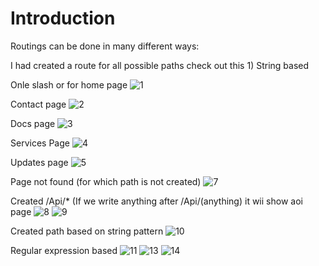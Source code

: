 # Introduction 

Routings can be done in many different ways:

I had created a route for all possible paths check out this 1) String based


Onle slash or for home page 
![1](https://github.com/AbhishShar21ma/Expressjs-Backend-all-operations-/assets/119476697/889afae0-961f-40d2-8c11-82eebaa7588d)

Contact page
![2](https://github.com/AbhishShar21ma/Expressjs-Backend-all-operations-/assets/119476697/40a70d43-a5fb-40dc-8387-b2b578f710a4)

Docs page
![3](https://github.com/AbhishShar21ma/Expressjs-Backend-all-operations-/assets/119476697/7d362680-949f-4094-9761-9ec267a01961)

Services Page
![4](https://github.com/AbhishShar21ma/Expressjs-Backend-all-operations-/assets/119476697/28d5a2e4-43fd-403d-b8bb-30cf79c6f701)

Updates page
![5](https://github.com/AbhishShar21ma/Expressjs-Backend-all-operations-/assets/119476697/08dc9d60-e972-4997-91e4-bada0a36fd2c)

Page not found (for which path is not created)
![7](https://github.com/AbhishShar21ma/Expressjs-Backend-all-operations-/assets/119476697/2ee5f3d9-d70d-4628-953f-3c55cf61bd9f)

Created /Api/* (If we write anything after /Api/(anything) it wii show aoi page
![8](https://github.com/AbhishShar21ma/Expressjs-Backend-all-operations-/assets/119476697/f2ba7e66-ea43-4334-a435-e5d8f420454c)
![9](https://github.com/AbhishShar21ma/Expressjs-Backend-all-operations-/assets/119476697/a3dfb669-84eb-41fa-b474-86b7dcb95730)

Created path based on string pattern
![10](https://github.com/AbhishShar21ma/Expressjs-Backend-all-operations-/assets/119476697/bee37c94-21e9-40ef-9393-0f3bcdbf388f)

Regular expression based
![11](https://github.com/AbhishShar21ma/Expressjs-Backend-all-operations-/assets/119476697/e8958d20-f089-41e2-99b7-5e6529668161)
![13](https://github.com/AbhishShar21ma/Expressjs-Backend-all-operations-/assets/119476697/b9faa645-22b4-4fd1-841c-d759304f3374)
![14](https://github.com/AbhishShar21ma/Expressjs-Backend-all-operations-/assets/119476697/3594f4bb-90b8-42a0-a496-7a3f762430d4)



